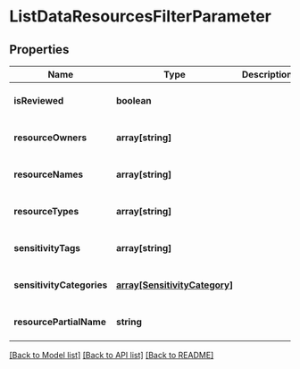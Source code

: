 # ListDataResourcesFilterParameter

## Properties
Name | Type | Description | Notes
------------ | ------------- | ------------- | -------------
**isReviewed** | **boolean** |  | [optional] [default to null]
**resourceOwners** | **array[string]** |  | [optional] [default to null]
**resourceNames** | **array[string]** |  | [optional] [default to null]
**resourceTypes** | **array[string]** |  | [optional] [default to null]
**sensitivityTags** | **array[string]** |  | [optional] [default to null]
**sensitivityCategories** | [**array[SensitivityCategory]**](SensitivityCategory.md) |  | [optional] [default to null]
**resourcePartialName** | **string** |  | [optional] [default to null]

[[Back to Model list]](../README.md#documentation-for-models) [[Back to API list]](../README.md#documentation-for-api-endpoints) [[Back to README]](../README.md)


